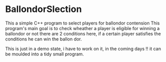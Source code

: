# BallondorSlection
This  a simple C++ program to select players for ballondor contension
This program's main goal is to check wheather a  player is eligible for winning a ballondor
or not there are 2 conditions here, if a certain player satisfies the conditions he can win the ballon dor.

This is just in a demo state, i have to work on it, in the coming days !! it can be moulded into a tidy small program.
